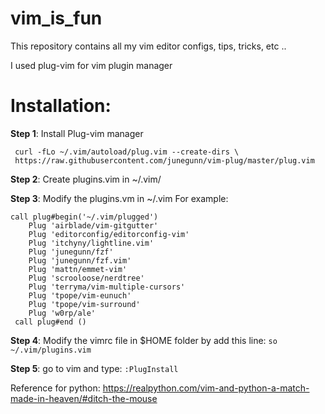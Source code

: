 # vim_is_fun
This repository contains all my vim editor configs, tips, tricks, etc ..

I used plug-vim for vim plugin manager
# Installation:

**Step 1**: Install Plug-vim manager
   ```
    curl -fLo ~/.vim/autoload/plug.vim --create-dirs \
    https://raw.githubusercontent.com/junegunn/vim-plug/master/plug.vim 
   ```
  
**Step 2**: Create plugins.vim in ~/.vim/

**Step 3**: Modify the plugins.vm in ~/.vim 
For example:
  ```
  call plug#begin('~/.vim/plugged')
      Plug 'airblade/vim-gitgutter'
      Plug 'editorconfig/editorconfig-vim'
      Plug 'itchyny/lightline.vim'
      Plug 'junegunn/fzf'
      Plug 'junegunn/fzf.vim'
      Plug 'mattn/emmet-vim'
      Plug 'scrooloose/nerdtree'
      Plug 'terryma/vim-multiple-cursors'
      Plug 'tpope/vim-eunuch'
      Plug 'tpope/vim-surround'
      Plug 'w0rp/ale'
   call plug#end ()
  ```
     
**Step 4**: Modify the vimrc file in $HOME folder by add this line:
     ```so ~/.vim/plugins.vim```
     
**Step 5**: go to vim and type:
     ```:PlugInstall```


Reference for python:
https://realpython.com/vim-and-python-a-match-made-in-heaven/#ditch-the-mouse
